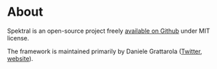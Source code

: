 # About

Spektral is an open-source project freely [available on Github](https://github.com/danielegrattarola/spektral) under MIT license.

The framework is maintained primarily by Daniele Grattarola ([Twitter](https://twitter.com/riceasphait), [website](https://danielegrattarola.github.io/)).
